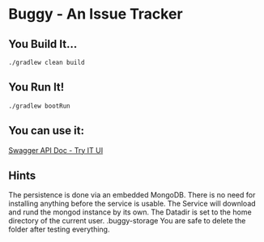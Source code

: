 # Buggy - An Issue Tracker

## You Build It...

    ./gradlew clean build
    
## You Run It!

    ./gradlew bootRun

## You can use it:

[Swagger API Doc - Try IT UI](http://localhost:8080/swagger-ui.html)

## Hints

The persistence is done via an embedded MongoDB. 
There is no need for installing anything before the service is usable. 
The Service will download and rund the mongod instance by its own. 
The Datadir is set to the home directory of the current user. .buggy-storage
You are safe to delete the folder after testing everything. 


